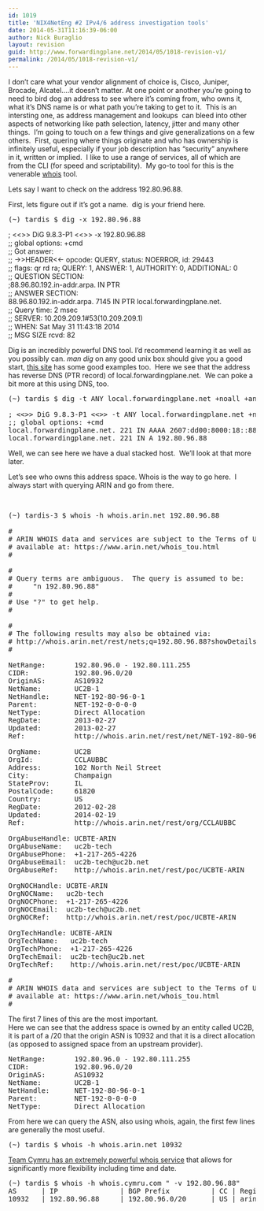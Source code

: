 ```yaml
---
id: 1019
title: 'NIX4NetEng #2 IPv4/6 address investigation tools'
date: 2014-05-31T11:16:39-06:00
author: Nick Buraglio
layout: revision
guid: http://www.forwardingplane.net/2014/05/1018-revision-v1/
permalink: /2014/05/1018-revision-v1/
---
```

I don&#8217;t care what your vendor alignment of choice is, Cisco, Juniper, Brocade, Alcatel&#8230;.it doesn&#8217;t matter. At one point or another you&#8217;re going to need to bird dog an address to see where it&#8217;s coming from, who owns it, what it&#8217;s DNS name is or what path you&#8217;re taking to get to it.  This is an intersting one, as address management and lookups  can bleed into other aspects of networking like path selection, latency, jitter and many other things.  I&#8217;m going to touch on a few things and give generalizations on a few others.  First, quering where things originate and who has ownership is infinitely useful, especially if your job description has &#8220;security&#8221; anywhere in it, written or implied.  I like to use a range of services, all of which are from the CLI (for speed and scriptability).  My go-to tool for this is the venerable <a href="http://en.wikipedia.org/wiki/Whois" target="_blank">whois</a> tool.

Lets say I want to check on the address 192.80.96.88.

First, lets figure out if it&#8217;s got a name.  dig is your friend here.

<pre>(~) tardis $ dig -x 192.80.96.88</pre>

; <<>> DiG 9.8.3-P1 <<>> -x 192.80.96.88  
;; global options: +cmd  
;; Got answer:  
;; ->>HEADER<<- opcode: QUERY, status: NOERROR, id: 29443  
;; flags: qr rd ra; QUERY: 1, ANSWER: 1, AUTHORITY: 0, ADDITIONAL: 0  
;; QUESTION SECTION:  
;88.96.80.192.in-addr.arpa. IN PTR  
;; ANSWER SECTION:  
88.96.80.192.in-addr.arpa. 7145 IN PTR local.forwardingplane.net.  
;; Query time: 2 msec  
;; SERVER: 10.209.209.1#53(10.209.209.1)  
;; WHEN: Sat May 31 11:43:18 2014  
;; MSG SIZE rcvd: 82

Dig is an incredibly powerful DNS tool. I&#8217;d recommend learning it as well as you possibly can. _man dig_ on any good unix box should give you a good start, <a href="http://www.thegeekstuff.com/2012/02/dig-command-examples/" target="_blank">this site</a> has some good examples too.  Here we see that the address has reverse DNS (PTR record) of local.forwardingplane.net.  We can poke a bit more at this using DNS, too.

<pre>(~) tardis $ dig -t ANY local.forwardingplane.net +noall +answer

; &lt;&lt;&gt;&gt; DiG 9.8.3-P1 &lt;&lt;&gt;&gt; -t ANY local.forwardingplane.net +noall +answer
;; global options: +cmd
local.forwardingplane.net. 221 IN AAAA 2607:dd00:8000:18::88
local.forwardingplane.net. 221 IN A 192.80.96.88</pre>

Well, we can see here we have a dual stacked host.  We&#8217;ll look at that more later.

Let&#8217;s see who owns this address space. Whois is the way to go here.  I always start with querying ARIN and go from there.

&nbsp;

<pre>(~) tardis-3 $ whois -h whois.arin.net 192.80.96.88

#
# ARIN WHOIS data and services are subject to the Terms of Use
# available at: https://www.arin.net/whois_tou.html
#

#
# Query terms are ambiguous.  The query is assumed to be:
#     "n 192.80.96.88"
#
# Use "?" to get help.
#

#
# The following results may also be obtained via:
# http://whois.arin.net/rest/nets;q=192.80.96.88?showDetails=true&showARIN=false&ext=netref2
#

NetRange:       192.80.96.0 - 192.80.111.255
CIDR:           192.80.96.0/20
OriginAS:       AS10932
NetName:        UC2B-1
NetHandle:      NET-192-80-96-0-1
Parent:         NET-192-0-0-0-0
NetType:        Direct Allocation
RegDate:        2013-02-27
Updated:        2013-02-27
Ref:            http://whois.arin.net/rest/net/NET-192-80-96-0-1

OrgName:        UC2B
OrgId:          CCLAUBBC
Address:        102 North Neil Street
City:           Champaign
StateProv:      IL
PostalCode:     61820
Country:        US
RegDate:        2012-02-28
Updated:        2014-02-19
Ref:            http://whois.arin.net/rest/org/CCLAUBBC

OrgAbuseHandle: UCBTE-ARIN
OrgAbuseName:   uc2b-tech
OrgAbusePhone:  +1-217-265-4226
OrgAbuseEmail:  uc2b-tech@uc2b.net
OrgAbuseRef:    http://whois.arin.net/rest/poc/UCBTE-ARIN

OrgNOCHandle: UCBTE-ARIN
OrgNOCName:   uc2b-tech
OrgNOCPhone:  +1-217-265-4226
OrgNOCEmail:  uc2b-tech@uc2b.net
OrgNOCRef:    http://whois.arin.net/rest/poc/UCBTE-ARIN

OrgTechHandle: UCBTE-ARIN
OrgTechName:   uc2b-tech
OrgTechPhone:  +1-217-265-4226
OrgTechEmail:  uc2b-tech@uc2b.net
OrgTechRef:    http://whois.arin.net/rest/poc/UCBTE-ARIN

#
# ARIN WHOIS data and services are subject to the Terms of Use
# available at: https://www.arin.net/whois_tou.html
#</pre>

The first 7 lines of this are the most important.  
Here we can see that the address space is owned by an entity called UC2B, it is part of a /20 that the origin ASN is 10932 and that it is a direct allocation (as opposed to assigned space from an upstream provider).

<pre>NetRange:       192.80.96.0 - 192.80.111.255
CIDR:           192.80.96.0/20
OriginAS:       AS10932
NetName:        UC2B-1
NetHandle:      NET-192-80-96-0-1
Parent:         NET-192-0-0-0-0
NetType:        Direct Allocation</pre>

From here we can query the ASN, also using whois, again, the first few lines are generally the most useful.

<pre>(~) tardis $ whois -h whois.arin.net 10932
</pre>

<a href="http://www.team-cymru.org/Services/ip-to-asn.html#whois" target="_blank">Team Cymru has an extremely powerful whois service</a> that allows for significantly more flexibility including time and date.

<pre>(~) tardis $ whois -h whois.cymru.com " -v 192.80.96.88"
AS      | IP               | BGP Prefix          | CC | Registry | Allocated  | AS Name
10932   | 192.80.96.88     | 192.80.96.0/20      | US | arin     | 2013-02-27 | UC2B - UC2B,US</pre>